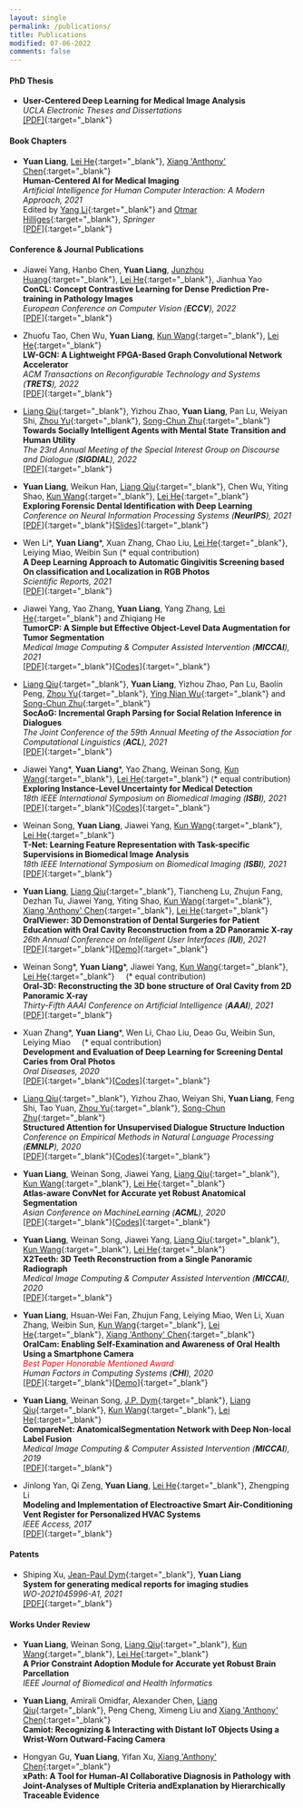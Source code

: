 ```yaml
---
layout: single
permalink: /publications/
title: Publications
modified: 07-06-2022
comments: false
---
```



#### PhD Thesis

+ **User-Centered Deep Learning for Medical Image Analysis** \
  *UCLA Electronic Theses and Dissertations*\
  [[PDF]](https://escholarship.org/uc/item/5936054z){:target="_blank"}

#### Book Chapters

+ **Yuan Liang**, [Lei He][HL]{:target="_blank"}, [Xiang 'Anthony' Chen][CX]{:target="_blank"}\
  **Human-Centered AI for Medical Imaging** \
  *Artificial Intelligence for Human Computer Interaction: A Modern Approach, 2021*\
  Edited by [Yang Li][LY]{:target="_blank"} and [Otmar Hilliges][OH]{:target="_blank"}, *Springer*\
  [[PDF]](https://www.springer.com/gp/book/9783030826802){:target="_blank"}

#### Conference & Journal Publications

+ Jiawei Yang, Hanbo Chen, **Yuan Liang**, [Junzhou Huang][JZH]{:target="_blank"}, [Lei He][HL]{:target="_blank"}, Jianhua Yao\
  **ConCL: Concept Contrastive Learning for Dense Prediction Pre-training in Pathology Images**\
  *European Conference on Computer Vision (**ECCV**), 2022*\
  [[PDF]](https://liangyuandg.github.io/404/){:target="_blank"}

+ Zhuofu Tao, Chen Wu, **Yuan Liang**, [Kun Wang][WK]{:target="_blank"}, [Lei He][HL]{:target="_blank"}\
  **LW-GCN: A Lightweight FPGA-Based Graph Convolutional Network Accelerator**\
  *ACM Transactions on Reconfigurable Technology and Systems (**TRETS**), 2022*\
  [[PDF]](https://arxiv.org/pdf/2111.03184.pdf){:target="_blank"}

+ [Liang Qiu][QL]{:target="_blank"}, Yizhou Zhao, **Yuan Liang**, Pan Lu, Weiyan Shi, [Zhou Yu][YZ]{:target="_blank"}, [Song-Chun Zhu][ZSC]{:target="_blank"}\
  **Towards Socially Intelligent Agents with Mental State Transition and Human Utility**\
  *The 23rd Annual Meeting of the Special Interest Group on Discourse and Dialogue (**SIGDIAL**), 2022*\
  [[PDF]](https://arxiv.org/abs/2103.07011){:target="_blank"}

+ **Yuan Liang**, Weikun Han, [Liang Qiu][QL]{:target="_blank"}, Chen Wu, Yiting Shao, [Kun Wang][WK]{:target="_blank"}, [Lei He][HL]{:target="_blank"}\
  **Exploring Forensic Dental Identification with Deep Learning**\
  *Conference on Neural Information Processing Systems (**NeurIPS**), 2021*\
  [[PDF]](https://proceedings.neurips.cc/paper/2021/hash/1a423f7c07a179ec243e82b0c017a034-Abstract.html){:target="_blank"}[[Slides]](https://slideslive.com/38968802/exploring-forensic-dental-identification-with-deep-learning?ref=recommended){:target="_blank"}

+ Wen Li\*, **Yuan Liang**\*, Xuan Zhang, Chao Liu, [Lei He][HL]{:target="_blank"}, Leiying Miao, Weibin Sun (\* equal contribution)\
  **A Deep Learning Approach to Automatic Gingivitis Screening based On classification and Localization in RGB Photos**\
  *Scientific Reports, 2021*\
  [[PDF]](https://www.researchsquare.com/article/rs-117989/v1){:target="_blank"}

+ Jiawei Yang, Yao Zhang, **Yuan Liang**, Yang Zhang, [Lei He][HL]{:target="_blank"} and Zhiqiang He\
  **TumorCP: A Simple but Effective Object-Level Data Augmentation for Tumor Segmentation**\
  *Medical Image Computing & Computer Assisted Intervention (**MICCAI**), 2021*\
  [[PDF]](https://www.researchgate.net/publication/353375146_TumorCP_A_Simple_but_Effective_Object-Level_Data_Augmentation_for_Tumor_Segmentation){:target="_blank"}[[Codes]](https://github.com/YaoZhang93/TumorCP){:target="_blank"}

+ [Liang Qiu][QL]{:target="_blank"}, **Yuan Liang**, Yizhou Zhao, Pan Lu, Baolin Peng, [Zhou Yu][YZ]{:target="_blank"}, [Ying Nian Wu][WYN]{:target="_blank"} and [Song-Chun Zhu][ZSC]{:target="_blank"}\
  **SocAoG: Incremental Graph Parsing for Social Relation Inference in Dialogues**\
  *The Joint Conference of the 59th Annual Meeting of the Association for Computational Linguistics (**ACL**), 2021*\
  [[PDF]](https://arxiv.org/abs/2106.01006){:target="_blank"}

+ Jiawei Yang\*, **Yuan Liang**\*, Yao Zhang, Weinan Song, [Kun Wang][WK]{:target="_blank"}, [Lei He][HL]{:target="_blank"} (\* equal contribution)\
  **Exploring Instance-Level Uncertainty for Medical Detection**\
  *18th IEEE International Symposium on Biomedical Imaging (**ISBI**), 2021*\
  [[PDF]](https://arxiv.org/abs/2012.12880){:target="_blank"}[[Codes]](https://github.com/Jiawei-Yang/Exploring-Instance-Level-Uncertainty-for-Bounding-Box-Based-Medical-Detection){:target="_blank"}

+ Weinan Song, **Yuan Liang**, Jiawei Yang, [Kun Wang][WK]{:target="_blank"}, [Lei He][HL]{:target="_blank"}\
  **T-Net: Learning Feature Representation with Task-specific Supervisions in Biomedical Image Analysis**\
  *18th IEEE International Symposium on Biomedical Imaging (**ISBI**), 2021*\
  [[PDF]](https://arxiv.org/abs/2002.08406){:target="_blank"}

+ **Yuan Liang**, [Liang Qiu][QL]{:target="_blank"}, Tiancheng Lu, Zhujun Fang, Dezhan Tu, Jiawei Yang, Yiting Shao, [Kun Wang][WK]{:target="_blank"}, [Xiang 'Anthony' Chen][CX]{:target="_blank"}, [Lei He][HL]{:target="_blank"}\
  **OralViewer: 3D Demonstration of Dental Surgeries for Patient Education with Oral Cavity Reconstruction from a 2D Panoramic X-ray**\
  *26th Annual Conference on Intelligent User Interfaces (**IUI**), 2021*\
  [[PDF]](https://dl.acm.org/doi/abs/10.1145/3397481.3450695){:target="_blank"}[[Demo]](https://vimeo.com/553825921){:target="_blank"}

+ Weinan Song\*, **Yuan Liang**\*, Jiawei Yang, [Kun Wang][WK]{:target="_blank"}, [Lei He][HL]{:target="_blank"}  &nbsp;&nbsp;&nbsp; (\* equal contribution)\
  **Oral-3D: Reconstructing the 3D bone structure of Oral Cavity from 2D Panoramic X-ray**\
  *Thirty-Fifth AAAI Conference on Artificial Intelligence (**AAAI**), 2021*\
  [[PDF]](https://arxiv.org/abs/2003.08413){:target="_blank"}

+ Xuan Zhang\*, **Yuan Liang**\*, Wen Li, Chao Liu, Deao Gu, Weibin Sun, Leiying Miao  &nbsp;&nbsp;&nbsp; (\* equal contribution)\
  **Development and Evaluation of Deep Learning for Screening Dental Caries from Oral Photos**\
  *Oral Diseases, 2020*\
  [[PDF]](https://onlinelibrary.wiley.com/doi/abs/10.1111/odi.13735?af=R){:target="_blank"}[[Codes]](https://github.com/liangyuandg/DLCariesScreen){:target="_blank"}

+ [Liang Qiu][QL]{:target="_blank"}, Yizhou Zhao, Weiyan Shi, **Yuan Liang**, Feng Shi, Tao Yuan, [Zhou Yu][YZ]{:target="_blank"}, [Song-Chun Zhu][ZSC]{:target="_blank"}\
  **Structured Attention for Unsupervised Dialogue Structure Induction**\
  *Conference on Empirical Methods in Natural Language Processing (**EMNLP**), 2020*\
  [[PDF]](https://arxiv.org/abs/2009.08552){:target="_blank"}[[Codes]](https://github.com/Liang-Qiu/SVRNN-dialogues){:target="_blank"}

+ **Yuan Liang**, Weinan Song, Jiawei Yang, [Liang Qiu][QL]{:target="_blank"}, [Kun Wang][WK]{:target="_blank"}, [Lei He][HL]{:target="_blank"}\
  **Atlas-aware ConvNet for Accurate yet Robust Anatomical Segmentation**\
  *Asian Conference on MachineLearning (**ACML**), 2020*\
  [[PDF]](http://proceedings.mlr.press/v129/liang20a.html){:target="_blank"}[[Codes]](https://github.com/liangyuandg/CAM){:target="_blank"}

+ **Yuan Liang**, Weinan Song, Jiawei Yang, [Liang Qiu][QL]{:target="_blank"}, [Kun Wang][WK]{:target="_blank"}, [Lei He][HL]{:target="_blank"}\
  **X2Teeth: 3D Teeth Reconstruction from a Single Panoramic Radiograph**\
  *Medical Image Computing & Computer Assisted Intervention (**MICCAI**), 2020*\
  [[PDF]](https://link.springer.com/chapter/10.1007/978-3-030-59713-9_39){:target="_blank"}

+ **Yuan Liang**, Hsuan-Wei Fan, Zhujun Fang, Leiying Miao, Wen Li, Xuan Zhang, Weibin Sun, [Kun Wang][WK]{:target="_blank"}, [Lei He][HL]{:target="_blank"}, [Xiang 'Anthony' Chen][CX]{:target="_blank"}\
  **OralCam: Enabling Self-Examination and Awareness of Oral Health Using a Smartphone Camera**\
  *<span style="color:red">Best Paper Honorable Mentioned Award</span>*\
  *Human Factors in Computing Systems (**CHI**), 2020*\
  [[PDF]](https://dl.acm.org/doi/10.1145/3313831.3376238){:target="_blank"}[[Demo]](https://vimeo.com/416571045){:target="_blank"}

+ **Yuan Liang**, Weinan Song, [J.P. Dym][JPD]{:target="_blank"}, [Liang Qiu][QL]{:target="_blank"}, [Kun Wang][WK]{:target="_blank"}, [Lei He][HL]{:target="_blank"}\
  **CompareNet: AnatomicalSegmentation Network with Deep Non-local Label Fusion**\
  *Medical Image Computing & Computer Assisted Intervention (**MICCAI**), 2019*\
  [[PDF]](https://arxiv.org/abs/1910.04797){:target="_blank"}

+ Jinlong Yan, Qi Zeng, **Yuan Liang**, [Lei He][HL]{:target="_blank"}, Zhengping Li\
  **Modeling and Implementation of Electroactive Smart Air-Conditioning Vent Register for Personalized HVAC Systems**\
  *IEEE Access, 2017*\
  [[PDF]](https://ieeexplore.ieee.org/abstract/document/7842608/){:target="_blank"}

<!-- + Qiang Zhu, **Yuan Liang**, Zhijiang Shao\
  **Dumpling cooking-modeling and simulation**\
  *IFAC Symposium on Advanced Control of Chemical Processes (ADCHEM2015)*\
  [[PDF]](https://liangyuandg.github.io/404/){:target="_blank"}[[Code]](https://liangyuandg.github.io/404/){:target="_blank"} -->

#### Patents

+ Shiping Xu, [Jean-Paul Dym][JPD]{:target="_blank"}, **Yuan Liang**\
  **System for generating medical reports for imaging studies**\
  *WO-2021045996-A1, 2021*\
  [[PDF]](https://patentimages.storage.googleapis.com/0f/36/85/bab285a63baebc/US20210074427A1.pdf){:target="_blank"}

#### Works Under Review

+ **Yuan Liang**, Weinan Song, [Liang Qiu][QL]{:target="_blank"}, [Kun Wang][WK]{:target="_blank"}, [Lei He][HL]{:target="_blank"}\
  **A Prior Constraint Adoption Module for Accurate yet Robust Brain Parcellation**\
  *IEEE Journal of Biomedical and Health Informatics*

+ **Yuan Liang**, Amirali Omidfar, Alexander Chen, [Liang Qiu][QL]{:target="_blank"}, Peng Cheng, Ximeng Liu and [Xiang 'Anthony' Chen][CX]{:target="_blank"}\
  **Camiot: Recognizing & Interacting with Distant IoT Objects Using a Wrist-Worn Outward-Facing Camera**

+ Hongyan Gu, **Yuan Liang**, Yifan Xu, [Xiang 'Anthony' Chen][CX]{:target="_blank"}\
**xPath: A Tool for Human-AI Collaborative Diagnosis in Pathology with Joint-Analyses of Multiple Criteria andExplanation by Hierarchically Traceable Evidence**




[QL]: https://www.lqiu.info/
[YZ]: http://www.cs.columbia.edu/~zhouyu/
[HL]: http://eda.ee.ucla.edu/
[CX]: https://xac.is/
[WYN]: http://www.stat.ucla.edu/~ywu/
[ZSC]: http://www.stat.ucla.edu/~sczhu/
[WK]: http://eda.ee.ucla.edu/people/kun-wang/index.html
[JPD]: https://www.jpdym.net/
[LY]: http://yangl.org/ 
[OH]: https://ait.ethz.ch/ 
[JZH]: https://ranger.uta.edu/~huang/